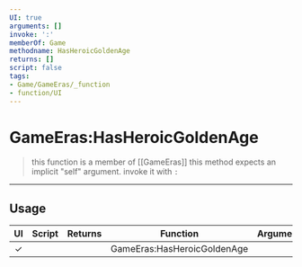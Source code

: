 ```yaml
---
UI: true
arguments: []
invoke: ':'
memberOf: Game
methodname: HasHeroicGoldenAge
returns: []
script: false
tags:
- Game/GameEras/_function
- function/UI
---
```

# GameEras:HasHeroicGoldenAge
> this function is a member of [[GameEras]]
> this method expects an implicit "self" argument. invoke it with `:`
-----
## Usage
|  UI | Script | Returns | Function | Arguments |
|:---:|:------:|-------:|:--------:|:---------|
|✓| ||GameEras:HasHeroicGoldenAge||
